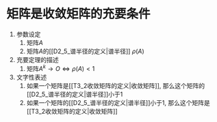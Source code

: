 # 矩阵是收敛矩阵的充要条件

1. 参数设定
	1. 矩阵$A$
	2. 矩阵$A$的[[D2_5_谱半径的定义|谱半径]] $\rho (A)$
2. 充要定理的描述
	1. 矩阵$A^k\to O \iff \rho (A) <1$ 
3. 文字性表述
	1. 如果一个矩阵是[[T3_2收敛矩阵的定义|收敛矩阵]], 那么这个矩阵的[[D2_5_谱半径的定义|谱半径]]小于1
	2. 如果一个矩阵的[[D2_5_谱半径的定义|谱半径]]小于1, 那么这个矩阵是[[T3_2收敛矩阵的定义|收敛矩阵]]
